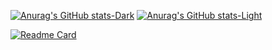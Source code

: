 [![Anurag's GitHub stats-Dark](https://github-readme-stats.vercel.app/api?username=yashgosa&show_icons=true&&count_private=true&theme=dark#gh-dark-mode-only)](https://github.com/anuraghazra/github-readme-stats#gh-dark-mode-only)
[![Anurag's GitHub stats-Light](https://github-readme-stats.vercel.app/api?username=yashgosa&show_icons=true&theme=default#gh-light-mode-only)](https://github.com/anuraghazra/github-readme-stats#gh-light-mode-only)

[![Readme Card](https://github-readme-stats.vercel.app/api/pin/?username=yashgosa&repo=deep-care&theme=dark#gh-dark-mode-only)](https://github.com/anuraghazra/github-readme-stats)

